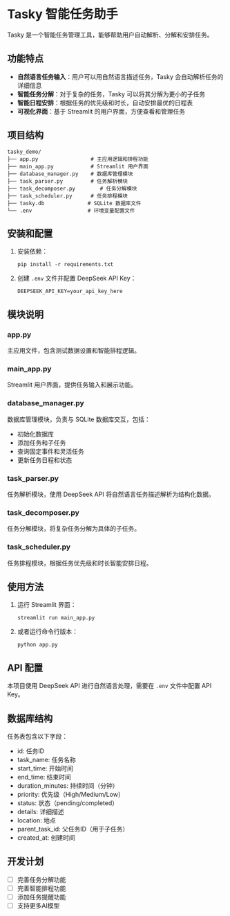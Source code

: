 # Tasky 智能任务助手

Tasky 是一个智能任务管理工具，能够帮助用户自动解析、分解和安排任务。

## 功能特点

- **自然语言任务输入**：用户可以用自然语言描述任务，Tasky 会自动解析任务的详细信息
- **智能任务分解**：对于复杂的任务，Tasky 可以将其分解为更小的子任务
- **智能日程安排**：根据任务的优先级和时长，自动安排最优的日程表
- **可视化界面**：基于 Streamlit 的用户界面，方便查看和管理任务

## 项目结构

```
tasky_demo/
├── app.py                 # 主应用逻辑和排程功能
├── main_app.py            # Streamlit 用户界面
├── database_manager.py    # 数据库管理模块
├── task_parser.py         # 任务解析模块
├── task_decomposer.py        # 任务分解模块
├── task_scheduler.py      # 任务排程模块
├── tasky.db              # SQLite 数据库文件
└── .env                  # 环境变量配置文件
```

## 安装和配置

1. 安装依赖：
   ```
   pip install -r requirements.txt
   ```

2. 创建 `.env` 文件并配置 DeepSeek API Key：
   ```
   DEEPSEEK_API_KEY=your_api_key_here
   ```

## 模块说明

### app.py
主应用文件，包含测试数据设置和智能排程逻辑。

### main_app.py
Streamlit 用户界面，提供任务输入和展示功能。

### database_manager.py
数据库管理模块，负责与 SQLite 数据库交互，包括：
- 初始化数据库
- 添加任务和子任务
- 查询固定事件和灵活任务
- 更新任务日程和状态

### task_parser.py
任务解析模块，使用 DeepSeek API 将自然语言任务描述解析为结构化数据。

### task_decomposer.py
任务分解模块，将复杂任务分解为具体的子任务。

### task_scheduler.py
任务排程模块，根据任务优先级和时长智能安排日程。

## 使用方法

1. 运行 Streamlit 界面：
   ```
   streamlit run main_app.py
   ```

2. 或者运行命令行版本：
   ```
   python app.py
   ```

## API 配置

本项目使用 DeepSeek API 进行自然语言处理，需要在 `.env` 文件中配置 API Key。

## 数据库结构

任务表包含以下字段：
- id: 任务ID
- task_name: 任务名称
- start_time: 开始时间
- end_time: 结束时间
- duration_minutes: 持续时间（分钟）
- priority: 优先级（High/Medium/Low）
- status: 状态（pending/completed）
- details: 详细描述
- location: 地点
- parent_task_id: 父任务ID（用于子任务）
- created_at: 创建时间

## 开发计划

- [ ] 完善任务分解功能
- [ ] 完善智能排程功能
- [ ] 添加任务提醒功能
- [ ] 支持更多AI模型